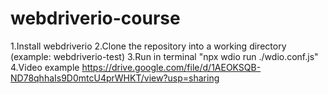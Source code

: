 # webdriverio-course

1.Install webdriverio
2.Clone the repository into a working directory (example: webdriverio-test)
3.Run in terminal "npx wdio run ./wdio.conf.js"
4.Video example https://drive.google.com/file/d/1AEOKSQB-ND78qhhaIs9D0mtcU4prWHKT/view?usp=sharing
